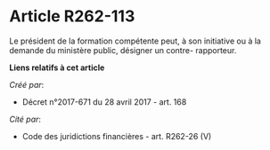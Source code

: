 # Article R262-113

Le président de la formation compétente peut, à son initiative ou à la demande du ministère public, désigner un contre-
rapporteur.

**Liens relatifs à cet article**

_Créé par_:

  - Décret n°2017-671 du 28 avril 2017 - art. 168

_Cité par_:

  - Code des juridictions financières - art. R262-26 (V)
